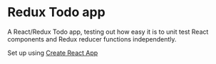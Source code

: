 # Redux Todo app

A React/Redux Todo app, testing out how easy it is to unit test React components
and Redux reducer functions independently.

Set up using [Create React App](create-react-app-README.md)
